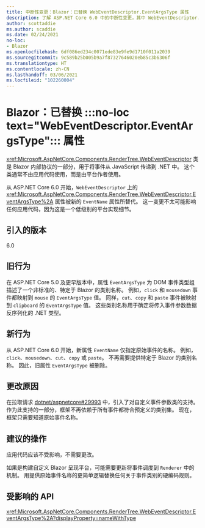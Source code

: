 ```yaml
---
title: 中断性变更：Blazor：已替换 WebEventDescriptor.EventArgsType 属性
description: 了解 ASP.NET Core 6.0 中的中断性变更，其中 WebEventDescriptor.EventArgsType 属性被替换为 EventName 属性。
author: scottaddie
ms.author: scaddie
ms.date: 02/24/2021
no-loc:
- Blazor
ms.openlocfilehash: 6df086ed234c0071ede83e9fe9d1710f011a2039
ms.sourcegitcommit: 9c589b25b005b9a7f87327646020eb85c3b6306f
ms.translationtype: HT
ms.contentlocale: zh-CN
ms.lasthandoff: 03/06/2021
ms.locfileid: "102260004"
---
```

# <a name="blazor-no-loc-textwebeventdescriptoreventargstype-property-replaced"></a>Blazor：已替换 :::no-loc text="WebEventDescriptor.EventArgsType"::: 属性

<xref:Microsoft.AspNetCore.Components.RenderTree.WebEventDescriptor> 类是 Blazor 内部协议的一部分，用于将事件从 JavaScript 传递到 .NET 中。 这个类通常不由应用代码使用，而是由平台作者使用。

从 ASP.NET Core 6.0 开始，`WebEventDescriptor` 上的 <xref:Microsoft.AspNetCore.Components.RenderTree.WebEventDescriptor.EventArgsType%2A> 属性被新的 `EventName` 属性所替代。 这一变更不太可能影响任何应用代码，因为这是一个低级别的平台实现细节。

## <a name="version-introduced"></a>引入的版本

6.0

## <a name="old-behavior"></a>旧行为

在 ASP.NET Core 5.0 及更早版本中，属性 `EventArgsType` 为 DOM 事件类型组描述了一个非标准的、特定于 Blazor 的类别名称。 例如，`click` 和 `mousedown` 事件都映射到 `mouse` 的 `EventArgsType` 值。 同样，`cut`、`copy` 和 `paste` 事件被映射到 `clipboard` 的 `EventArgsType` 值。 这些类别名称用于确定将传入事件参数数据反序列化的 .NET 类型。

## <a name="new-behavior"></a>新行为

从 ASP.NET Core 6.0 开始，新属性 `EventName` 仅指定原始事件的名称。 例如，`click`、`mousedown`、`cut`、`copy` 或 `paste`。 不再需要提供特定于 Blazor 的类别名称。 因此，旧属性 `EventArgsType` 被删除。

## <a name="reason-for-change"></a>更改原因

在拉取请求 [dotnet/aspnetcore#29993](https://github.com/dotnet/aspnetcore/pull/29993) 中，引入了对自定义事件参数类的支持。 作为此支持的一部分，框架不再依赖于所有事件都符合预定义的类别集。 现在，框架只需要知道原始事件名称。

## <a name="recommended-action"></a>建议的操作

应用代码应该不受影响，不需要更改。

如果是构建自定义 Blazor 呈现平台，可能需要更新将事件调度到 `Renderer` 中的机制。 用提供原始事件名称的更简单逻辑替换任何关于事件类别的硬编码规则。

## <a name="affected-apis"></a>受影响的 API

<xref:Microsoft.AspNetCore.Components.RenderTree.WebEventDescriptor.EventArgsType%2A?displayProperty=nameWithType>

<!--

## Category

ASP.NET Core

## Affected APIs

`P:Microsoft.AspNetCore.Components.RenderTree.WebEventDescriptor.EventArgsType`

-->
